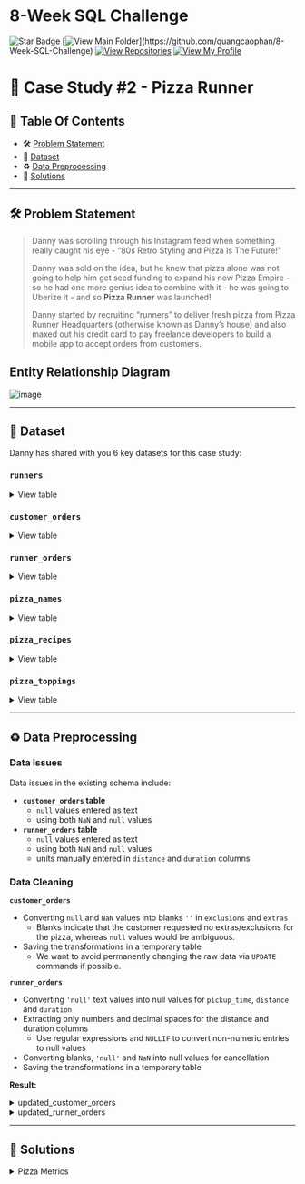 # 8-Week SQL Challenge
![Star Badge](https://img.shields.io/static/v1?label=%F0%9F%8C%9F&message=If%20Useful&style=style=flat&color=BC4E99)
[![View Main Folder](https://img.shields.io/badge/View-Main_Folder-971901?)](https://github.com/quangcaophan/8-Week-SQL-Challenge)
[![View Repositories](https://img.shields.io/badge/View-My_Repositories-blue?logo=GitHub)](https://github.com/quangcaophan?tab=repositories)
[![View My Profile](https://img.shields.io/badge/View-My_Profile-green?logo=GitHub)](https://github.com/quangcaophan)

# 🍕 Case Study #2 - Pizza Runner


## 📕 Table Of Contents
  - 🛠️ [Problem Statement](#problem-statement)
  - 📂 [Dataset](#dataset)
  - ♻️ [Data Preprocessing](#️-data-preprocessing)
  - 🚀 [Solutions](#-solutions)

---

## 🛠️ Problem Statement

> Danny was scrolling through his Instagram feed when something really caught his eye - “80s Retro Styling and Pizza Is The Future!”
> 
> Danny was sold on the idea, but he knew that pizza alone was not going to help him get seed funding to expand his new Pizza Empire - so he had one more genius idea to combine with it - he was going to Uberize it - and so **Pizza Runner** was launched!
> 
> Danny started by recruiting “runners” to deliver fresh pizza from Pizza Runner Headquarters (otherwise known as Danny’s house) and also maxed out his credit card to pay freelance developers to build a mobile app to accept orders from customers.

## Entity Relationship Diagram

![image](https://user-images.githubusercontent.com/81607668/127271531-0b4da8c7-8b24-4a14-9093-0795c4fa037e.png)

---

## 📂 Dataset
Danny has shared with you 6 key datasets for this case study:

### **```runners```**
<details>
<summary>
View table
</summary>

The runners table shows the **```registration_date```** for each new runner.


|runner_id|registration_date|
|---------|-----------------|
|1        |1/1/2021         |
|2        |1/3/2021         |
|3        |1/8/2021         |
|4        |1/15/2021        |

</details>


### **```customer_orders```**

<details>
<summary>
View table
</summary>

Customer pizza orders are captured in the **```customer_orders```** table with 1 row for each individual pizza that is part of the order.

|order_id|customer_id|pizza_id|exclusions|extras|order_time        |
|--------|-----------|--------|----------|------|------------------|
|1       |101        |1       |          |      |44197.75349537037 |
|2       |101        |1       |          |      |44197.79226851852 |
|3       |102        |1       |          |      |44198.9940162037  |
|3       |102        |2       |          |null  |44198.9940162037  |
|4       |103        |1       |4         |      |44200.558171296296|
|4       |103        |1       |4         |      |44200.558171296296|
|4       |103        |2       |4         |      |44200.558171296296|
|5       |104        |1       |null      |1     |44204.87533564815 |
|6       |101        |2       |null      |null  |44204.877233796295|
|7       |105        |2       |null      |1     |44204.88922453704 |
|8       |102        |1       |null      |null  |44205.99621527778 |
|9       |103        |1       |4         |1, 5  |44206.47429398148 |
|10      |104        |1       |null      |null  |44207.77417824074 |
|10      |104        |1       |2, 6      |1, 4  |44207.77417824074 |

</details>

### **```runner_orders```**

<details>
<summary>
View table
</summary>

After each orders are received through the system - they are assigned to a runner - however not all orders are fully completed and can be cancelled by the restaurant or the customer.

The **```pickup_time```** is the timestamp at which the runner arrives at the Pizza Runner headquarters to pick up the freshly cooked pizzas. 

The **```distance```** and **```duration```** fields are related to how far and long the runner had to travel to deliver the order to the respective customer.



|order_id|runner_id|pickup_time    |distance  |duration  |cancellation           |
|--------|---------|---------------|----------|----------|-----------------------|
|1       |1        |1/1/2021 18:15 |20km      |32 minutes|                       |
|2       |1        |1/1/2021 19:10 |20km      |27 minutes|                       |
|3       |1        |1/3/2021 0:12  |13.4km    |20 mins   |*null*                 |
|4       |2        |1/4/2021 13:53 |23.4      |40        |*null*                 |
|5       |3        |1/8/2021 21:10 |10        |15        |*null*                 |
|6       |3        |null           |null      |null      |Restaurant Cancellation|
|7       |2        |1/8/2020 21:30 |25km      |25mins    |null                   |
|8       |2        |1/10/2020 0:15 |23.4 km   |15 minute |null                   |
|9       |2        |null           |null      |null      |Customer Cancellation  |
|10      |1        |1/11/2020 18:50|10km      |10minutes |null                   |

</details>

### **```pizza_names```**

<details>
<summary>
View table
</summary>

|pizza_id|pizza_name |
|--------|-----------|
|1       |Meat Lovers|
|2       |Vegetarian |

</details>

### **```pizza_recipes```**

<details>
<summary>
View table
</summary>

Each **```pizza_id```** has a standard set of **```toppings```** which are used as part of the pizza recipe.


|pizza_id|toppings               |
|--------|-----------------------|
|1       |1, 2, 3, 4, 5, 6, 8, 10| 
|2       |4, 6, 7, 9, 11, 12     | 

</details>

### **```pizza_toppings```**

<details>
<summary>
View table
</summary>

This table contains all of the **```topping_name```** values with their corresponding **```topping_id```** value.


|topping_id|topping_name|
|----------|------------|
|1         |Bacon       | 
|2         |BBQ Sauce   | 
|3         |Beef        |  
|4         |Cheese      |  
|5         |Chicken     |     
|6         |Mushrooms   |  
|7         |Onions      |     
|8         |Pepperoni   | 
|9         |Peppers     |   
|10        |Salami      | 
|11        |Tomatoes    | 
|12        |Tomato Sauce|

</details>

---

## ♻️ Data Preprocessing

### **Data Issues**

Data issues in the existing schema include:

* **```customer_orders``` table**
  - ```null``` values entered as text
  - using both ```NaN``` and ```null``` values
* **```runner_orders``` table**
  - ```null``` values entered as text
  - using both ```NaN``` and ```null``` values
  - units manually entered in ```distance``` and ```duration``` columns

### **Data Cleaning**

**```customer_orders```**
- Converting ```null``` and ```NaN``` values into blanks ```''``` in ```exclusions``` and ```extras```
  - Blanks indicate that the customer requested no extras/exclusions for the pizza, whereas ```null``` values would be ambiguous.
- Saving the transformations in a temporary table
  - We want to avoid permanently changing the raw data via ```UPDATE``` commands if possible.

**```runner_orders```**

- Converting ```'null'``` text values into null values for ```pickup_time```, ```distance``` and ```duration```
- Extracting only numbers and decimal spaces for the distance and duration columns
  - Use regular expressions and ```NULLIF``` to convert non-numeric entries to null values
- Converting blanks, ```'null'``` and ```NaN``` into null values for cancellation
- Saving the transformations in a temporary table

**Result:**

<details>
<summary> 
updated_customer_orders
</summary>

|order_id|customer_id|pizza_id|exclusions|extras|order_time              |
|--------|-----------|--------|----------|------|------------------------|
|1       |101        |1       |          |      |2020-01-01T18:05:02.000Z|
|2       |101        |1       |          |      |2020-01-01T19:00:52.000Z|
|3       |102        |1       |          |      |2020-01-02T12:51:23.000Z|
|3       |102        |2       |          |      |2020-01-02T12:51:23.000Z|
|4       |103        |1       |4         |      |2020-01-04T13:23:46.000Z|
|4       |103        |1       |4         |      |2020-01-04T13:23:46.000Z|
|4       |103        |2       |4         |      |2020-01-04T13:23:46.000Z|
|5       |104        |1       |          |1     |2020-01-08T21:00:29.000Z|
|6       |101        |2       |          |      |2020-01-08T21:03:13.000Z|
|7       |105        |2       |          |1     |2020-01-08T21:20:29.000Z|
|8       |102        |1       |          |      |2020-01-09T23:54:33.000Z|
|9       |103        |1       |4         |1, 5  |2020-01-10T11:22:59.000Z|
|10      |104        |1       |          |      |2020-01-11T18:34:49.000Z|
|10      |104        |1       |2, 6      |1, 4  |2020-01-11T18:34:49.000Z|

</details>

<details>
<summary> 
updated_runner_orders
</summary>

| order_id | runner_id | pickup_time         | distance | duration | cancellation            |
|----------|-----------|---------------------|----------|----------|-------------------------|
| 1        | 1         | 2020-01-01 18:15:34 | 20       | 32       |                         |
| 2        | 1         | 2020-01-01 19:10:54 | 20       | 27       |                         |
| 3        | 1         | 2020-01-02 00:12:37 | 13.4     | 20       |                         |
| 4        | 2         | 2020-01-04 13:53:03 | 23.4     | 40       |                         |
| 5        | 3         | 2020-01-08 21:10:57 | 10       | 15       |                         |
| 6        | 3         |                     |          |          | Restaurant Cancellation |
| 7        | 2         | 2020-01-08 21:30:45 | 25       | 25       |                         |
| 8        | 2         | 2020-01-10 00:15:02 | 23.4     | 15       |                         |
| 9        | 2         |                     |          |          | Customer Cancellation   |
| 10       | 1         | 2020-01-11 18:50:20 | 10       | 10       |                         |

</details>

---

## 🚀 Solutions

<details>
<summary> 
Pizza Metrics
</summary>

### **Q1. How many pizzas were ordered?**
```sql
SELECT
    COUNT(*) AS pizza_count
FROM
    customer_orders;
```
|pizza_count|
|-----------|
|14         |

### **Q2. How many unique customer orders were made?**
```sql
SELECT
    COUNT(DISTINCT order_id) AS order_count
FROM
    customer_orders;
```
|order_count|
|-----------|
|10         |


### **Q3. How many successful orders were delivered by each runner?**
```sql
SELECT
    runner_id,
    COUNT(DISTINCT order_id) AS successful_order
FROM
    runner_orders
WHERE
    pickup_time != 'null'
GROUP BY
    runner_id;
```

| runner_id | successful_orders |
|-----------|-------------------|
| 1         | 4                 |
| 2         | 3                 |
| 3         | 1                 |


### **Q4. How many of each type of pizza was delivered?**
```SQL
SELECT
    pizza_name,
    COUNT(co.order_id) AS delivered_pizzas
FROM
    pizza_names AS pn
    INNER JOIN customer_orders AS co ON pn.pizza_id = co.pizza_id
    INNER JOIN runner_orders AS ro ON ro.order_id = co.order_id
WHERE
    pickup_time <> 'null'
GROUP BY
    pizza_name;
```

| pizza_name | delivered_pizzas |
|------------|------------------|
| Meatlovers | 9                |
| Vegetarian | 3                |


### **Q5. How many Vegetarian and Meatlovers were ordered by each customer?**
```SQL
SELECT
  customer_id,
  SUM(CASE WHEN pizza_id = 1 THEN 1 ELSE 0 END) AS meat_lovers,
  SUM(CASE WHEN pizza_id = 2 THEN 1 ELSE 0 END) AS vegetarian
FROM 
    updated_customer_orders
GROUP BY 
    customer_id;
```

| customer_id | meat_lovers | vegetarian |
|-------------|-------------|------------|
| 101         | 2           | 1          |
| 103         | 3           | 1          |
| 104         | 3           | 0          |
| 105         | 0           | 1          |
| 102         | 2           | 1          |

### **Q6. What was the maximum number of pizzas delivered in a single order?**
```SQL
SELECT TOP 1
  order_id,  
  COUNT(co.order_id) as ordered_pizzas 
FROM 
  customer_orders as co 
  INNER JOIN pizza_names as pn on co.pizza_id = pn.pizza_id 
GROUP BY  
  order_id
ORDER BY 
    COUNT(co.order_id) DESC;
 ``` 

| order_id  |ordered_pizzas|
|-----------|--------------|
| 4         | 3            |


### **Q7. For each customer, how many delivered pizzas had at least 1 change and how many had no changes?**
```SQL
SELECT 
    c.customer_id,
    SUM(CASE WHEN c.exclusions != '' OR c.extras != '' THEN 1 ELSE 0 END) AS change,
    SUM(CASE WHEN c.exclusions = '' AND c.extras = '' THEN 1 ELSE 0 END) AS no_change
FROM 
    updated_customer_orders AS c
JOIN 
    updated_runner_orders AS r ON c.order_id = r.order_id
WHERE 
    r.distance != 0
GROUP BY 
    c.customer_id
ORDER BY 
    c.customer_id;
```

| customer_id | changes | no_change |
|-------------|---------|-----------|
| 101         | 0       | 2         |
| 102         | 0       | 3         |
| 103         | 3       | 0         |
| 104         | 2       | 1         |
| 105         | 1       | 0         |


### **Q8. How many pizzas were delivered that had both exclusions and extras?**
```SQL
SELECT SUM(CASE
               WHEN exclusions IS NOT NULL AND extras IS NOT NULL THEN 1
               ELSE 0
           END) AS pizza_count_w_exclusions_extras
FROM updated_customer_orders AS c
         JOIN updated_runner_orders AS r ON c.order_id = r.order_id
WHERE exclusions != ''
  AND extras != ''
  AND distance > 1;
```  

| pizza_count_w_exclusions_extras |
|-------------|
| 1           |


### **Q9. What was the total volume of pizzas ordered for each hour of the day?**
```SQL
SELECT
    DATEPART(HOUR,order_time) AS hour_of_day,
    COUNT(order_id) AS pizza_count
FROM 
    updated_customer_orders
GROUP BY 
    DATEPART(HOUR,order_time);
```

| hour_of_day | pizza_count |
|-------------|-------------|
| 11          | 1           |
| 13          | 3           |
| 18          | 3           |
| 19          | 1           |
| 21          | 3           |
| 23          | 3           |

### **Q10. What was the volume of orders for each day of the week?**
```SQL
SELECT FORMAT(DATEADD(DAY, 2, order_time), 'dddd') AS hour_of_day,
       COUNT(order_id) AS total_pizzas_ordered
FROM updated_customer_orders
GROUP BY FORMAT(DATEADD(DAY, 2, order_time), 'dddd');
```

| day_of_week | pizza_count |
|-------------|-------------|
| Friday      | 5           |
| Saturday    | 3           |
| Monday      | 5           |
| Sunday      | 1           |

</details>
